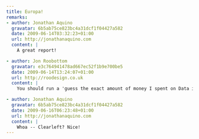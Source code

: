 ```yaml
---
title: Europa!
remarks:
- author: Jonathan Aquino
  gravatar: 6b5ab75ce823bc4a31dcf1f04427a582
  date: 2009-06-14T03:32:23+01:00
  url: http://jonathanaquino.com
  content: |
    A great report!

- author: Jon Roobottom
  gravatar: e3c764941478ad667ec52f1b9e700be5
  date: 2009-06-14T13:24:07+01:00
  url: http://roodesign.co.uk
  content: |
    You should run a 'guess the exact amount of money I spent on Data in 3 weeks' competition. Closest answer wins a prize of your choice.

- author: Jonathan Aquino
  gravatar: 6b5ab75ce823bc4a31dcf1f04427a582
  date: 2009-06-16T06:23:48+01:00
  url: http://jonathanaquino.com
  content: |
    Whoa -- Clearleft? Nice!
---
```

